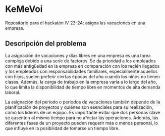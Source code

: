 # KeMeVoi

Repositorio para el hackatón IV 23-24: asigna las vacaciones en una empresa.

## Descripción del problema

La asignación de vacaciones y días libres en una empresa es una tarea
compleja debido a una serie de factores. Se da prioridad a los
empleados con más antigüedad en la empresa en comparación con los
recién llegados y los empleados con responsabilidades familiares,
especialmente aquellos con hijos, suelen preferir ciertas épocas del
año cuando los niños no tienen clases. Además, la carga de trabajo en
la empresa varía a lo largo del año, lo que limita la disponibilidad
de tiempo libre en momentos de alta demanda laboral.

La asignación del periodo o periodos de vacaciones también depende de la
planificación de proyectos y quiénes son esenciales para su realización, como
los líderes de un equipo. Es importante evitar que dos personas clave se
ausenten al mismo tiempo para no afectar las operaciones. Además, las diferentes
fases de un proyecto pueden requerir más o menos personal, lo que influye en la
posibilidad de tomarse un tiempo libre.
